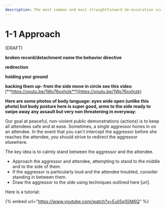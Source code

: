 ```yaml
---
description: The most common and most straightforward de-escalation scenario.
---
```


# 1-1 Approach

\(DRAFT\)

**broken record/detachment name the behavior directive**

**redirection**

**holding your ground**

**backing them up- from the side move in circle  see this video** [**https://youtu.be/1Wo76xxhizk**](https://youtu.be/1Wo76xxhizk)

**Here are some photos of body language: eyes wide open \(unlike this photo\) but body posture here is super good, arms to the side ready to swipe away any assault but very non threatening in everyway:**  






Our goal at peaceful, non-violent public demonstrations \(actions\) is to keep all attendees safe and at ease. Sometimes, a single aggressor hones in on an attendee. In the event that you can't intercept the aggressor before she reaches the attendee, you should strive to redirect the aggressor elsewhere.

The key idea is to calmly stand between the aggressor and the attendee.

* Approach the aggressor and attendee, attempting to stand to the middle and to the side of them. 
* If the aggressor is particularly loud and the attendee troubled, consider standing in between them.
* Draw the aggressor to the side using techniques outlined here \[url\].

Here is a tutorial:

{% embed url="https://www.youtube.com/watch?v=Euli5q1GM6Q" %}



